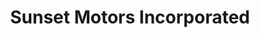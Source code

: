 ---
title: "Sunset Motors Incorporated"
url: /steubenville/sunset-motors-incorporated/
shop: car
---
